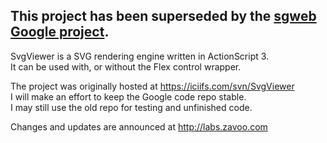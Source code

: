 <h2>This project has been superseded by the <a href='http://code.google.com/p/sgweb/'>sgweb Google project</a>.</h2>
SvgViewer is a SVG rendering engine written in ActionScript 3.<br>
It can be used with, or without the Flex control wrapper.<br>


The project was originally hosted at <a href='https://iciifs.com/svn/SvgViewer'>https://iciifs.com/svn/SvgViewer</a><br>
I will make an effort to keep the Google code repo stable.<br>
I may still use the old repo for testing and unfinished code.<br>

Changes and updates are announced at <a href='http://labs.zavoo.com'>http://labs.zavoo.com</a>